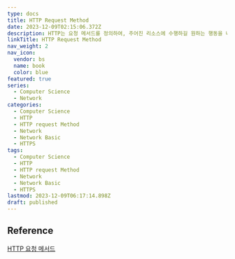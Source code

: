 ```yaml
---
type: docs
title: HTTP Request Method
date: 2023-12-09T02:15:06.372Z
description: HTTP는 요청 메서드를 정의하여, 주어진 리소스에 수행하길 원하는 행동을 나타낸다.
linkTitle: HTTP Request Method
nav_weight: 2
nav_icon:
  vendor: bs
  name: book
  color: blue
featured: true
series:
  - Computer Science
  - Network
categories:
  - Computer Science
  - HTTP
  - HTTP request Method
  - Network
  - Network Basic
  - HTTPS
tags:
  - Computer Science
  - HTTP
  - HTTP request Method
  - Network
  - Network Basic
  - HTTPS
lastmod: 2023-12-09T06:17:14.898Z
draft: published
---
```


## Reference

[HTTP 요청 메서드](https://developer.mozilla.org/ko/docs/Web/HTTP/Methods)

